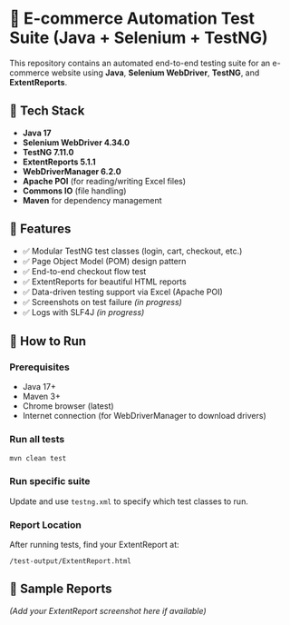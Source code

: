 # 🛒 E-commerce Automation Test Suite (Java + Selenium + TestNG)

This repository contains an automated end-to-end testing suite for an e-commerce website using **Java**, **Selenium WebDriver**, **TestNG**, and **ExtentReports**.


## 🧪 Tech Stack

- **Java 17**
- **Selenium WebDriver 4.34.0**
- **TestNG 7.11.0**
- **ExtentReports 5.1.1**
- **WebDriverManager 6.2.0**
- **Apache POI** (for reading/writing Excel files)
- **Commons IO** (file handling)
- **Maven** for dependency management

## 🧰 Features

- ✅ Modular TestNG test classes (login, cart, checkout, etc.)
- ✅ Page Object Model (POM) design pattern
- ✅ End-to-end checkout flow test
- ✅ ExtentReports for beautiful HTML reports
- ✅ Data-driven testing support via Excel (Apache POI)
- ✅ Screenshots on test failure *(in progress)*
- ✅ Logs with SLF4J *(in progress)*

## 🚀 How to Run

### Prerequisites

- Java 17+
- Maven 3+
- Chrome browser (latest)
- Internet connection (for WebDriverManager to download drivers)

### Run all tests
```bash
mvn clean test
```

### Run specific suite
Update and use `testng.xml` to specify which test classes to run.

### Report Location
After running tests, find your ExtentReport at:
```
/test-output/ExtentReport.html
```

## 📸 Sample Reports

*(Add your ExtentReport screenshot here if available)*

